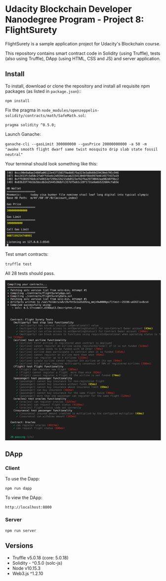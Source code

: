 # Udacity Blockchain Developer Nanodegree Program - Project 8: FlightSurety

FlightSurety is a sample application project for Udacity's Blockchain course.

This repository contains smart contract code in Solidity (using Truffle), tests (also using Truffle), DApp (using HTML, CSS and JS) and server application.

## Install

To install, download or clone the repository and install all requisite npm packages (as listed in `package.json`)::

```
npm install
```

Fix the pragma in `node_modules/openzeppelin-solidity/contracts/math/SafeMath.sol`:

```
pragma solidity ^0.5.0;
```

Launch Ganache:

`ganache-cli --gasLimit 300000000 --gasPrice 20000000000 -a 50 -m "awake smooth flight dwarf same twist mosquito drip slab state fossil neutral"`

Your terminal should look something like this:

![ganache-cli](images/ganache-cli.png)

Test smart contracts:

`truffle test`

All 28 tests should pass.

![truffle test](images/truffle_test.png)

## DApp

### Client

To use the Dapp:

```
npm run dapp
```

To view the DApp:

```
http://localhost:8000
```

### Server

```
npm run server
```

## Versions

- Truffle v5.0.18 (core: 5.0.18)
- Solidity - ^0.5.0 (solc-js)
- Node v10.15.3
- Web3.js ^1.2.10

